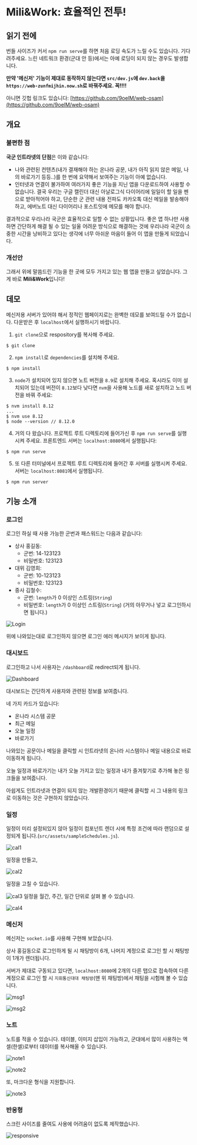 # Mili&Work: 효율적인 전투!
## 읽기 전에
번들 사이즈가 커서 `npm run serve`를 하면 처음 로딩 속도가 느릴 수도 있습니다. 기다려주세요.
느린 네트워크 환경(군대 안 등)에서는 아예 로딩이 되지 않는 경우도 발생합니다.

**만약 '메신저' 기능이 제대로 동작하지 않는다면 `src/dev.js`에 `dev.back`을`https://web-zunfmijhin.now.sh`로 바꿔주세요. 꼭!!!!**

아니면 깃헙 링크도 있습니다: [https://github.com/9oelM/web-osam](https://github.com/9oelM/web-osam)
## 개요

### 불편한 점
**국군 인트라넷의 단점**은 이와 같습니다:
* 나와 관련된 컨텐츠(내가 결재해야 하는 온나라 공문, 내가 아직 읽지 않은 메일, 나의 바로가기 등등..)를 한 번에 요약해서 보여주는 기능이 아예 없습니다.
* 인터넷과 연결이 불가하여 여러가지 좋은 기능을 지닌 앱을 다운로드하여 사용할 수 없습니다. 결국 우리는 구글 캘린더 대신 아날로그식 다이어리에 일일이 할 일을 펜으로 받아적어야 하고, 단순한 군 관련 내용 전파도 카카오톡 대신 메일을 발송해야 하고, 에버노트 대신 다이어리나 포스트잇에 메모를 해야 합니다.  

결과적으로 우리나라 국군은 효율적으로 일할 수 없는 상황입니다. 좋은 앱 하나만 사용하면 간단하게 해결 될 수 있는 일울 어려운 방식으로 해결하는 것에 우리나라 국군이 소중한 시간을 낭비하고 있다는 생각에 너무 아쉬운 마음이 들어 이 앱을 만들게 되었습니다. 

### 개선안
그래서 위에 말씀드린 기능을 한 곳에 모두 가지고 있는 웹 앱을 만들고 싶었습니다. 그게 바로 **Mili&Work**입니다!


## 데모
메신저용 서버가 있어야 해서 정적인 웹페이지로는 완벽한 데모를 보여드릴 수가 없습니다. 다운받은 후 `localhost`에서 실행하시기 바랍니다. 

1. `git clone`으로 respository를 복사해 주세요.
```
$ git clone 
```

2. `npm install`로 `dependencies`를 설치해 주세요.
```
$ npm install
```

3. `node`가 설치되어 있지 않으면 노트 버전을 `8.9`로 설치해 주세요. 혹시라도 이미 설치되어 있는데 버전이 `8.12`보다 낮다면 `nvm`을 사용해 노드를 새로 설치하고 노드 버전을 바꿔 주세요:
```
$ nvm install 8.12
...
$ nvm use 8.12
$ node --version // 8.12.0
```

4. 거의 다 왔습니다. 프로젝트 루트 디렉토리에 들어가신 후 `npm run serve`를 실행시켜 주세요. 프론트엔드 서버는 `localhost:8080`에서 실행됩니다:
```
$ npm run serve
```

5. 또 다른 터미널에서 프로젝트 루트 디렉토리에 들어간 후 서버를 실행시켜 주세요. 서버는 `localhost:8081`에서 실행됩니다.
```
$ npm run server
```

## 기능 소개

### 로그인 
로그인 하실 때 사용 가능한 군번과 패스워드는 다음과 같습니다:
* 상사 홍길동:
    * 군번: 14-123123
    * 비밀번호: 123123
* 대위 김영희:
    * 군번: 10-123123
    * 비밀번호: 123123
* 중사 김철수: 
    * 군번: `length`가 0 이상인 스트링(`String`) 
    * 비밀번호: `length`가 0 이상인 스트링(`String`) (거의 아무거나 넣고 로그인하시면 됩니다.)

![Login](https://raw.githubusercontent.com/9oelM/o/master/docs/login.gif)

위에 나와있는대로 로그인하지 않으면 로그인 에러 메시지가 보이게 됩니다. 

### 대시보드
로그인하고 나서 사용자는 `/dashboard`로 redirect되게 됩니다. 

![Dashboard](https://raw.githubusercontent.com/9oelM/o/master/docs/dashboard.gif)

대시보드는 간단하게 사용자와 관련된 정보를 보여줍니다. 

네 가지 카드가 있습니다:
* 온나라 시스템 공문
* 최근 메일
* 오늘 일정
* 바로가기

나와있는 공문이나 메일을 클릭할 시 인트라넷의 온나라 시스템이나 메일 내용으로 바로 이동하게 됩니다. 

오늘 일정과 바로가기는 내가 오늘 가지고 있는 일정과 내가 즐겨찾기로 추가해 놓은 링크들을 보여줍니다. 

아쉽게도 인트라넷과 연결이 되지 않는 개발환경이기 때문에 클릭할 시 그 내용의 링크로 이동하는 것은 구현하지 않았습니다. 

### 일정
일정이 미리 설정되있지 않아 일정이 컴포넌트 렌더 시에 특정 조건에 따라 랜덤으로 설정되게 됩니다.(`src/assets/sampleSchedules.js`). 

![cal1](https://raw.githubusercontent.com/9oelM/o/master/docs/cal1.gif)

일정을 만들고, 

![cal2](https://raw.githubusercontent.com/9oelM/o/master/docs/cal2.gif)

일정을 고칠 수 있습니다. 

![cal3](https://raw.githubusercontent.com/9oelM/o/master/docs/cal3.gif)
일정을 월간, 주간, 일간 단위로 살펴 볼 수 있습니다.  

![cal4](https://raw.githubusercontent.com/9oelM/o/master/docs/cal4.gif)
### 메신저
메신저는 `socket.io`를 사용해 구현해 보았습니다. 

상사 홍길동으로 로그인하게 될 시 채팅방이 6개, 나머지 계정으로 로그인 할 시 채팅방이 1개가 렌더됩니다. 

서버가 제대로 구동되고 있다면, `localhost:8080`에 2개의 다른 탭으로 접속하여 다른 계정으로 로그인 할 시 `지휘통신대대 채팅방`(맨 위 채팅방)에서 채팅을 시험해 볼 수 있습니다. 

![msg1](https://raw.githubusercontent.com/9oelM/o/master/docs/msg1.gif)

![msg2](https://raw.githubusercontent.com/9oelM/o/master/docs/msg2.gif)

### 노트 
노트를 적을 수 있습니다. 테이블, 이미지 삽입이 가능하고, 군대에서 많이 사용하는 엑셀(한셀)로부터 데이터를 복사해올 수 있습니다. 

![note1](https://raw.githubusercontent.com/9oelM/o/master/docs/note1.gif)

![note2](https://raw.githubusercontent.com/9oelM/o/master/docs/note2.gif)

또, 마크다운 형식을 지원합니다.

![note3](https://raw.githubusercontent.com/9oelM/o/master/docs/note3.gif)

### 반응형
스크린 사이즈를 줄여도 사용에 어려움이 없도록 제작했습니다. 

![responsive](https://raw.githubusercontent.com/9oelM/o/master/docs/resp.gif)
